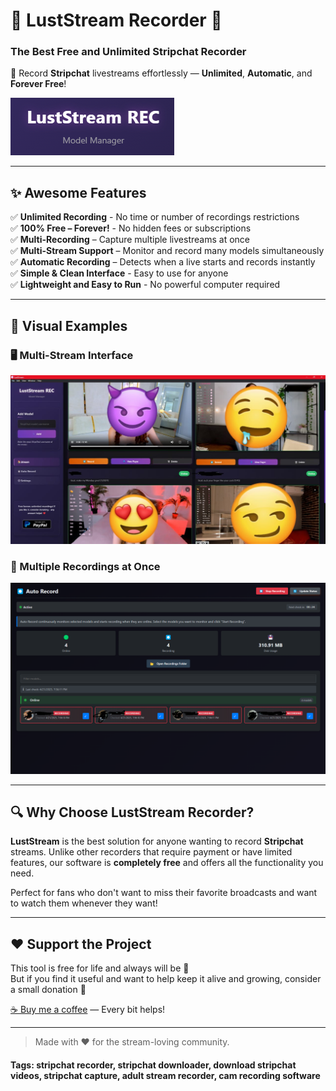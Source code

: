 # 🌟 **LustStream Recorder** 🚀
### The Best Free and Unlimited Stripchat Recorder

🎥 Record **Stripchat** livestreams effortlessly — **Unlimited**, **Automatic**, and **Forever Free**!

![LustStream Recorder Banner](./assets/banner.png)

---

## ✨ **Awesome Features**  

✅ **Unlimited Recording** - No time or number of recordings restrictions  
✅ **100% Free – Forever!** - No hidden fees or subscriptions  
✅ **Multi-Recording** – Capture multiple livestreams at once  
✅ **Multi-Stream Support** – Monitor and record many models simultaneously  
✅ **Automatic Recording** – Detects when a live starts and records instantly  
✅ **Simple & Clean Interface** - Easy to use for anyone  
✅ **Lightweight and Easy to Run** - No powerful computer required

---

## 📸 **Visual Examples**  

### 🖥️ Multi-Stream Interface  
![LustStream Multi-Stream Interface](./assets/image1.jpg)

### 📼 Multiple Recordings at Once  
![LustStream Multiple Recordings](./assets/image2.png)

---

## 🔍 **Why Choose LustStream Recorder?**

**LustStream** is the best solution for anyone wanting to record **Stripchat** streams. Unlike other recorders that require payment or have limited features, our software is **completely free** and offers all the functionality you need.

Perfect for fans who don't want to miss their favorite broadcasts and want to watch them whenever they want!

---

## ❤️ Support the Project

This tool is free for life and always will be 💖  
But if you find it useful and want to help keep it alive and growing, consider a small donation 🙏

[☕ Buy me a coffee](https://paypal.me/luststream) — Every bit helps!

---

> Made with ❤️ for the stream-loving community.

#### Tags: stripchat recorder, stripchat downloader, download stripchat videos, stripchat capture, adult stream recorder, cam recording software 